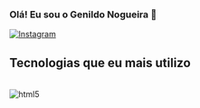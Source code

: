 ### Olá! Eu sou o Genildo Nogueira 👋

[![Instagram](https://img.shields.io/badge/Instagram-E4405F?style=for-the-badge&logo=instagram&logoColor=white)](https://www.instagram.com/genildo_nogueira1/)

## Tecnologias que eu mais utilizo

<div style="display: inline_block"><br/>
  <img align="center" alt="html5" src="https://img.shields.io/badge/Flutter-02569B?style=for-the-badge&logo=flutter&logoColor=white" />
</div>
<!--
**GenildoNogueira/GenildoNogueira** is a ✨ _special_ ✨ repository because its `README.md` (this file) appears on your GitHub profile.

Here are some ideas to get you started:

- 🔭 I’m currently working on ...
- 🌱 I’m currently learning ...
- 👯 I’m looking to collaborate on ...
- 🤔 I’m looking for help with ...
- 💬 Ask me about ...
- 📫 How to reach me: ...
- 😄 Pronouns: ...
- ⚡ Fun fact: ...
-->

![](https://komarev.com/ghpvc/?username=GenildoNogueira)

[![Amar's github stats](https://github-readme-stats.vercel.app/api?username=GenildoNogueira&count_private=true&theme=cobalt&show_icons=true)](https://github.com/GenildoNogueira)
</br>
</br>
[![Top Langs](https://github-readme-stats.vercel.app/api/top-langs/?username=GenildoNogueira&layout=compact&theme=cobalt)](https://github.com/GenildoNogueira/)
